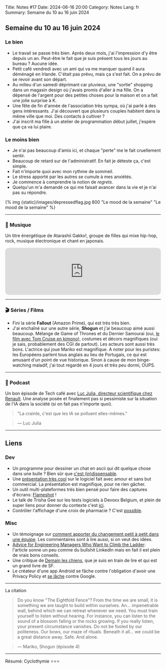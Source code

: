 Title: Notes #17
Date: 2024-06-16 20:00
Category: Notes
Lang: fr
Summary: Semaine du 10 au 16 juin 2024

## Semaine du 10 au 16 juin 2024

### Le bien

* Le travail se passe très bien. Après deux mois, j'ai l'impression d'y être depuis un an. Peut-être le fait que je suis présent tous les jours au bureau ? Aucune idée.
* Petit café vendredi avec un ami qui va me manquer quand il aura déménagé en Irlande. C'était pas prévu, mais ça s'est fait. On a prévu de se revoir avant son départ.
* Au milieu d'un samedi déprimant car pluvieux, une "sortie" shopping dans un magasin design où j'avais promis d'aller à ma fille. On a dépensé de l'argent pour des petites choses pour la maison et on a fait une jolie surprise à K.
* Une fête de fin d'année de l'association très sympa, où j'ai parlé à des gens intéressants. J'ai découvert que plusieurs couples habitent dans la même ville que moi. Des contacts à cultiver ?
* J'ai inscrit ma fille à un atelier de programmation début juillet, j'espère que ça va lui plaire.

### Le moins bien

* Je n'ai pas beaucoup d'amis ici, et chaque "perte" me le fait cruellement sentir.
* Beaucoup de retard sur de l'administratif. En fait je déteste ça, c'est simple.
* Fait n'importe quoi avec mon rythme de sommeil.
* Le stress apporté par les autres se cumule à mes anxiétés.
* Je commence à comprendre la notion de _regrets_.
* Quelqu'un m'a demandé ce qui me faisait avancer dans la vie et je n'ai pas su répondre.

{% img {static}/images/depressedflag.jpg 800 "Le mood de la semaine" "Le mood de la semaine" %}

---

### 🎵 Musique

Un titre énergétique de Atarashii Gakko!, groupe de filles qui mixe hip-hop, rock, musique électronique et chant en japonais.

<iframe style="border-radius:12px" src="https://open.spotify.com/embed/track/7BFgL3I4BB3gYrxfQsBF5t?utm_source=generator" width="100%" height="152" frameBorder="0" allowfullscreen="" allow="autoplay; clipboard-write; encrypted-media; fullscreen; picture-in-picture" loading="lazy"></iframe>

---

### 🎬 Séries / Films

* Fini la série **Fallout** (Amazon Prime), qui est très très bien.
* J'ai enchaîné sur une autre série, **Shogun** et j'ai beaucoup aimé aussi beaucoup. Mélange de Game of Thrones et du Dernier Samourai (oui, [le film avec Tom Cruise en kimono](https://youtu.be/T50_qHEOahQ?si=NPl0pNi1HbhkhIpO)), costumes et décors magnifiques (oui je sais, probablement des CGI de partout). Les acteurs sont aussi très bons. L'actrice qui joue Mariko est magnifique. A noter pour les puristes: les Européens parlent tous anglais au lieu de Portugais, ce qui est amusant d'un point de vue historique. Sinon à cause de mon binge-watching maladif, j'ai tout regardé en 4 jours et très peu dormi, OUPS.

---

### 🎤 Podcast

Un bon épisode de Tech café avec [Luc Julia, directeur scientifique chez Renault](https://techcafe.fr/luc-julia-ia-intelligence-artificielle-interview-2024/). Une analyse posée et finalement pas si pessimiste sur la situation de l'IA dans la société (si on fait pas n'importe quoi).

> "La crainte, c'est que les IA se polluent elles-mêmes."

> — Luc Julia

---

## Liens

### Dev

* Un programme pour dessiner un chat en ascii qui dit quelque chose dans une bulle ? Bien sûr que [c'est (in)dispensable](https://github.com/uncenter/kittysay).
* Une [présentation très cool](https://maggieappleton.com/home-cooked-software) sur le logiciel fait avec amour et sans but commercial. La présentation est magnifique, pour ne rien gâcher.
* Un outil multi-plateformes très bien pensé pour faire des captures d'écrans: [Flameshot](https://github.com/flameshot-org/flameshot) !
* Le talk de Trisha Gee sur les tests logiciels à Devoxx Belgium, et plein de super liens pour donner du contexte c'est [ici](https://trishagee.com/presentations/are-your-tests-slowing-you-down/).
* Contrôler l'affichage d'une croix de pharmacie ? C'est [possible](https://x.com/MathisHammel/status/1801642377624313901).

### Misc

* Un témoignage sur [comment apporter du changement petit à petit dans une équipe](https://x.com/EzProgramming/status/1801365298316198126). Les commentaires sont à lire aussi, si on veut des idées.
* [Advice for Engineering Managers Who Want to Climb the Ladder](https://charity.wtf/2022/06/13/advice-for-engineering-managers-who-want-to-climb-the-ladder): l'article sonne un peu comme du bullshit LinkedIn mais en fait il est plein de vrais bons conseils.
* Une critique de [Demain les chiens](https://revuelegende.wordpress.com/2023/07/15/critique-demain-les-chiens-de-clifford-d-simak/), que je suis en train de lire et qui est un grand livre de SF.
* Le créateur d'une app Android se fâche contre l'obligation d'avoir une Privacy Policy et [se lâche](https://www.jwz.org/xscreensaver/google.html) contre Google.

---

La citation

> Do you know "The Eightfold Fence"? From the time we are small, it is something we are taught to build within ourselves. An... impenetrable wall, behind which we can retreat whenever we need. You must train yourself to listen without hearing. For instance, you can listen to the sound of a blossom falling or the rocks growing. If you really listen, your present circumstance vanishes. Do not be fooled by our politeness. Our bows, our maze of rituals. Beneath it all... we could be a great distance away. Safe. And alone.

> — Mariko, Shogun (épisode 4)

---

Résumé: Cyclothymie ⭐⭐⭐
